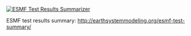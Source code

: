 [![ESMF Test Results Summarizer](https://github.com/esmf-org/esmf-test-summary/actions/workflows/generate-esmf-summaries.yml/badge.svg)](https://github.com/esmf-org/esmf-test-summary/actions/workflows/generate-esmf-summaries.yml)

ESMF test results summary:  http://earthsystemmodeling.org/esmf-test-summary/
